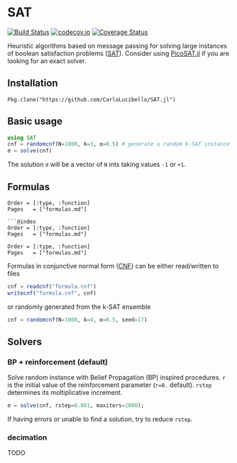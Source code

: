 # SAT

[![Build Status](https://travis-ci.org/CarloLucibello/SAT.jl.svg?branch=master)](https://travis-ci.org/CarloLucibello/SAT.jl)
[![codecov.io](http://codecov.io/github/CarloLucibello/SAT.jl/coverage.svg?branch=master)](http://codecov.io/github/CarloLucibello/SAT.jl?branch=master)
[![Coverage Status](https://coveralls.io/repos/github/CarloLucibello/SAT.jl/badge.svg?branch=master)](https://coveralls.io/github/CarloLucibello/SAT.jl?branch=master)

Heuristic algorithms based on message passing for solving large instances of boolean satisfaction problems ([SAT](https://en.wikipedia.org/wiki/Boolean_satisfiability_problem)).
Consider using [PicoSAT.jl](https://github.com/jakebolewski/PicoSAT.jl) if you are looking
for an exact solver.

## Installation
```
Pkg.clone("https://github.com/CarloLucibello/SAT.jl")
```

## Basic usage
```julia
using SAT
cnf = randomcnf(N=1000, k=3, α=0.5) # generate a random k-SAT instance
σ = solve(cnf)
```
The solution `σ` will be a vector of `N`  ints taking values `-1` or `+1`.
## Formulas
```@index
Order = [:type, :function]
Pages   = ["formulas.md"]

```@index
Order = [:type, :function]
Pages   = ["formulas.md"]
```
```@index
Order = [:type, :function]
Pages   = ["formulas.md"]
```
Formulas in conjunctive normal form ([CNF](https://en.wikipedia.org/wiki/Conjunctive_normal_form)) can be either read/written to files
```julia
cnf = readcnf("formula.cnf")
writecnf("formula.cnf", cnf)
```
or randomly generated from the k-SAT ensemble
```julia
cnf = randomcnf(N=1000, k=4, α=0.5, seed=17)
```

## Solvers

### BP + reinforcement (default)
Solve random instance with Belief Propagation (BP) inspired procedures.
`r` is the initial value of the reinforcement parameter (`r=0.` default).
`rstep` determines its moltiplicative increment.
```julia
σ = solve(cnf, rstep=0.001, maxiters=1000);
```
If having errors or unable to find a solution, try to reduce `rstep`.
### decimation
TODO

